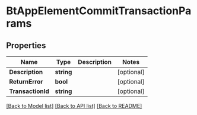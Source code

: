 # BtAppElementCommitTransactionParams

## Properties

Name | Type | Description | Notes
------------ | ------------- | ------------- | -------------
**Description** | **string** |  | [optional] 
**ReturnError** | **bool** |  | [optional] 
**TransactionId** | **string** |  | [optional] 

[[Back to Model list]](../README.md#documentation-for-models) [[Back to API list]](../README.md#documentation-for-api-endpoints) [[Back to README]](../README.md)


